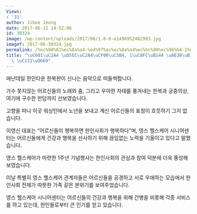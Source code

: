 ```yaml
---
Views:
- '31'
author: Jihee Jeong
date: 2017-06-12 14:52:06
id: 30324
image: /wp-content/uploads/2017/06/1.0-8-e1496952482993.jpg
imagef: 2017-06-30324.jpg
permalink: /%ec%98%81%ec%8a%a4-%ed%97%ac%ec%8a%a4%ec%bc%80%ec%96%b4-1%ec%a3%bc%eb%85%84-%ea%b8%b0%eb%85%90%ed%96%89%ec%82%ac-%ec%84%b1%ed%99%a9/
title: "\uC601\uC2A4 \uD5EC\uC2A4\uCF00\uC5B4, 1\uC8FC\uB144 \uAE30\uB150\uD589\uC0AC\
  \ \uC131\uD669"
---
```


애난데일 한인타운 한복판이 신나는 음악으로 떠들썩합니다.

가수 못지않는 어르신들의 노래와 춤, 그리고 우아한 자태를 풍겨내는 한복과 궁중의상, 여기에 구수한 만담까지 선보였습니다.

고향을 떠나 이곳 워싱턴에서 노년을 보내고 계신 어르신들의 표정이 흐믓하기 그지 없습니다.

이영신 대표는 “어르신들이 행복하면 한인사회가 행복하다”며, 영스 헬스케어 시니어센터는 어르신들에게 건강과 행복을 선사하기 위해 끊임없는 노력을 기울이고 있다고 말했습니다.

영스 헬스케어가 마련한 1주년 기념행사는 한인사회의 관심과 참여 덕분에 더욱 풍성해 보였습니다.

이날 특별히 영스 헬스케어 관계자들은 어르신들을 공경하고 서로 우애하는 모습에서 한인사회 전체가 따뜻한 가족 같은 분위기를 보여주었습니다.

영스 헬스케어 시니어센터는 어르신들의 건강과 행복을 위해 간병을 비롯해 각종 서비스를 하고 있는데, 한인들로부터 큰 인기를 얻고 있습니다.

&nbsp;